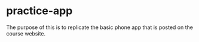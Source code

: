 # practice-app

The purpose of this is to replicate the basic phone app that is posted on the course website. 
